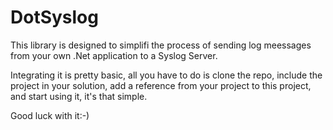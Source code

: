 DotSyslog
=========

This library is designed to simplifi the process of sending log meessages from your own .Net application to a Syslog Server.

Integrating it is pretty basic, all you have to do is clone the repo, include the project in your solution, add a reference from your project to this project, and start using it, it's that simple.

Good luck with it:-)
